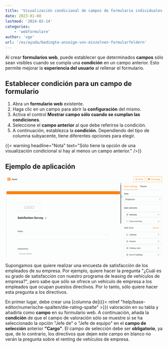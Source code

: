 ```yaml
---
title: 'Visualización condicional de campos de formulario individuales'
date: 2023-01-08
lastmod: '2024-02-14'
categories:
    - 'webformulare'
author: 'vge'
url: '/es/ayuda/bedingte-anzeige-von-einzelnen-formularfeldern'
---
```


Al crear **formularios web**, puede establecer que determinados **campos** sólo sean visibles cuando se cumpla una **condición** en un campo anterior. Esto permite mejorar la **experiencia del usuario** al rellenar el formulario.

## Establecer condición para un campo de formulario

1. Abra un **formulario web** existente.
2. Haga clic en un campo para abrir la **configuración** del mismo.
3. Activa el control **Mostrar campo sólo cuando se cumplan las condiciones**.
4. Seleccione el **campo anterior** al que debe referirse la condición.
5. A continuación, establezca la **condición.** Dependiendo del tipo de columna subyacente, tiene diferentes opciones para elegir.

{{< warning  headline="Nota"  text="Sólo tiene la opción de una visualización condicional si hay al menos un campo anterior." />}}

## Ejemplo de aplicación

![Visualización condicional de campos en formularios web](images/Bedingte-Anzeige-von-Feldern-in-Webformularen.gif)

Supongamos que quiere realizar una encuesta de satisfacción de los empleados de su empresa. Por ejemplo, quiere hacer la pregunta "¿Cuál es su grado de satisfacción con nuestro programa de leasing de vehículos de empresa?", pero sabe que sólo se ofrece un vehículo de empresa a los empleados que ocupan puestos directivos. Por lo tanto, sólo quiere hacer esta pregunta a los directivos.

En primer lugar, debe crear una [columna de]({{< relref "help/base-editor/numerische-spalten/die-rating-spalte" >}}) valoración en su tabla y añadirla como **campo** en su formulario web. A continuación, añada la **condición** de que el campo de valoración sólo se muestre si se ha seleccionado la opción "Jefe de" o "Jefe de equipo" en el **campo de selección** anterior **"Cargo"**. El campo de selección debe ser **obligatorio**, ya que, de lo contrario, los directivos que dejen este campo en blanco no verán la pregunta sobre el renting de vehículos de empresa.
